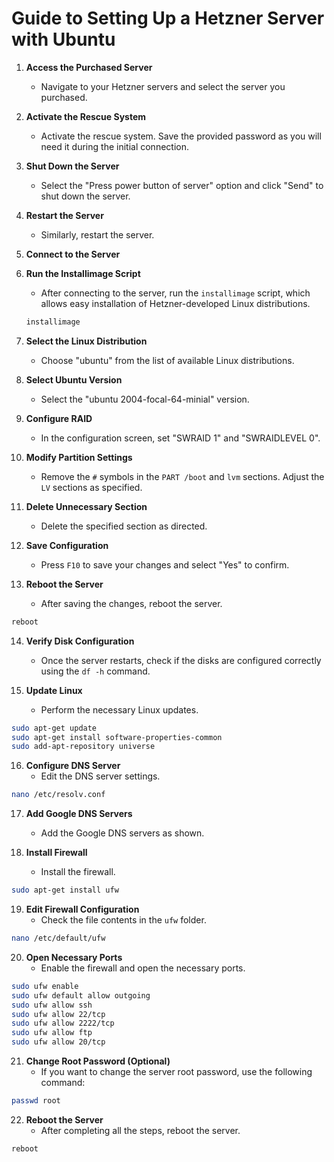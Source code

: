 # Guide to Setting Up a Hetzner Server with Ubuntu

1. **Access the Purchased Server**
   - Navigate to your Hetzner servers and select the server you purchased.

2. **Activate the Rescue System**
   - Activate the rescue system. Save the provided password as you will need it during the initial connection.

3. **Shut Down the Server**
   - Select the "Press power button of server" option and click "Send" to shut down the server.

4. **Restart the Server**
   - Similarly, restart the server.

5. **Connect to the Server**

6. **Run the Installimage Script**
   - After connecting to the server, run the `installimage` script, which allows easy installation of Hetzner-developed Linux distributions.

   ```bash
   installimage
   ```

7. **Select the Linux Distribution**
   - Choose "ubuntu" from the list of available Linux distributions.

8. **Select Ubuntu Version**
   - Select the "ubuntu 2004-focal-64-minial" version.

9. **Configure RAID**
   - In the configuration screen, set "SWRAID 1" and "SWRAIDLEVEL 0".

10. **Modify Partition Settings**
    - Remove the `#` symbols in the `PART /boot` and `lvm` sections. Adjust the `LV` sections as specified.

11. **Delete Unnecessary Section**
    - Delete the specified section as directed.

12. **Save Configuration**
    - Press `F10` to save your changes and select "Yes" to confirm.

13. **Reboot the Server**
    - After saving the changes, reboot the server.

   ```bash
   reboot
   ```

14. **Verify Disk Configuration**
    - Once the server restarts, check if the disks are configured correctly using the `df -h` command.

15. **Update Linux**
    - Perform the necessary Linux updates.

   ```bash
   sudo apt-get update
   sudo apt-get install software-properties-common
   sudo add-apt-repository universe
   ```

16. **Configure DNS Server**
    - Edit the DNS server settings.

   ```bash
   nano /etc/resolv.conf
   ```

17. **Add Google DNS Servers**
    - Add the Google DNS servers as shown.

18. **Install Firewall**
    - Install the firewall.

   ```bash
   sudo apt-get install ufw
   ```

19. **Edit Firewall Configuration**
    - Check the file contents in the `ufw` folder.

   ```bash
   nano /etc/default/ufw
   ```

20. **Open Necessary Ports**
    - Enable the firewall and open the necessary ports.

   ```bash
   sudo ufw enable
   sudo ufw default allow outgoing
   sudo ufw allow ssh
   sudo ufw allow 22/tcp
   sudo ufw allow 2222/tcp
   sudo ufw allow ftp
   sudo ufw allow 20/tcp
   ```

21. **Change Root Password (Optional)**
    - If you want to change the server root password, use the following command:

   ```bash
   passwd root
   ```

22. **Reboot the Server**
    - After completing all the steps, reboot the server.

   ```bash
   reboot
   ```

